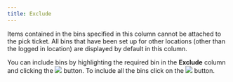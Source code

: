 ```yaml
---
title: Exclude
---
```



Items contained in the bins specified in this column cannot be attached  to the pick ticket. All bins that have been set up for other locations  (other than the logged in location) are displayed by default in this column.


You can include bins by highlighting the required bin in the **Exclude**  column and clicking the ![]({{site.sp_baseurl}}/img/sales_exclude_button.gif) button. To include all the bins  click on the ![]({{site.sp_baseurl}}/img/sales_include_all_button.gif) button.
